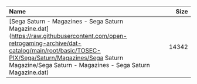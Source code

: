 |Name|Size|
|:---|---:|
|[Sega Saturn - Magazines - Sega Saturn Magazine.dat](https://raw.githubusercontent.com/open-retrogaming-archive/dat-catalog/main/root/basic/TOSEC-PIX/Sega/Saturn/Magazines/Sega Saturn Magazine/Sega Saturn - Magazines - Sega Saturn Magazine.dat)|14342|
